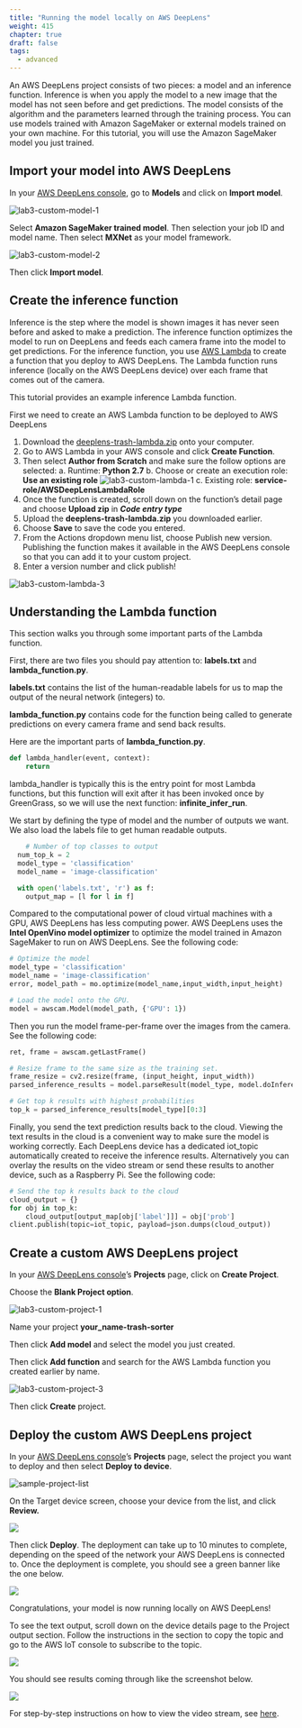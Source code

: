 ```yaml
---
title: "Running the model locally on AWS DeepLens"
weight: 415
chapter: true
draft: false
tags:
  - advanced
---
```

An AWS DeepLens project consists of two pieces: a model and an inference function. Inference is when you apply the model to a new image that the model has not seen before and get predictions. The model consists of the algorithm and the parameters learned through the training process. You can use models trained with Amazon SageMaker or external models trained on your own machine. For this tutorial, you will use the Amazon SageMaker model you just trained.

## Import your model into AWS DeepLens

In your [AWS DeepLens console](https://console.aws.amazon.com/deeplens), go to **Models** and click on **Import model**.

![lab3-custom-model-1](/images/500_deploy_a_custom_model/lab3-custom-model-1.png)


Select **Amazon SageMaker trained model**. Then selection your job ID and model name. Then select **MXNet** as your model framework.

![lab3-custom-model-2](/images/500_deploy_a_custom_model/lab3-custom-model-2.png)

Then click **Import model**.


## Create the inference function

Inference is the step where the model is shown images it has never seen before and asked to make a prediction. The inference function optimizes the model to run on DeepLens and feeds each camera frame into the model to get predictions. For the inference function, you use [AWS Lambda](http://aws.amazon.com/lambda) to create a function that you deploy to AWS DeepLens. The Lambda function runs inference (locally on the AWS DeepLens device) over each frame that comes out of the camera. 

This tutorial provides an example inference Lambda function. 

First we need to create an AWS Lambda function to be deployed to AWS DeepLens
1.	Download the [deeplens-trash-lambda.zip](/code/trash-sorter/deeplens-trash-lambda.zip) onto your computer.
2.	Go to AWS Lambda in your AWS console and click **Create Function**.
3.	Then select **Author from Scratch** and make sure the follow options are selected:
a.	Runtime: **Python 2.7**
b.	Choose or create an execution role: **Use an existing role**
![lab3-custom-lambda-1](/images/500_deploy_a_custom_model/lab3-custom-lambda-1.png)
c.	Existing role: **service-role/AWSDeepLensLambdaRole**
4.	Once the function is created, scroll down on the function’s detail page and choose **Upload zip** in ***Code entry type***
5.	Upload the **deeplens-trash-lambda.zip** you downloaded earlier.
6.	Choose **Save** to save the code you entered.
7.	From the Actions dropdown menu list, choose Publish new version. Publishing the function makes it available in the AWS DeepLens console so that you can add it to your custom project.
8.	Enter a version number and click publish!

![lab3-custom-lambda-3](/images/500_deploy_a_custom_model/lab3-custom-lambda-3.png)

## Understanding the Lambda function

This section walks you through some important parts of the Lambda function.

First, there are two files you should pay attention to: **labels.txt** and **lambda_function.py**.

**labels.txt** contains the list of the human-readable labels for us to map the output of the neural network (integers) to.

**lambda_function.py** contains code for the function being called to generate predictions on every camera frame and send back results.

Here are the important parts of **lambda_function.py**.

```python
def lambda_handler(event, context):
	return
```

lambda_handler is typically this is the entry point for most Lambda functions, but this function will exit after it has been invoked once by GreenGrass, so we will use the next function: **infinite_infer_run**.

We start by defining the type of model and the number of outputs we want. We also load the labels file to get human readable outputs.

```python
	# Number of top classes to output
  num_top_k = 2
  model_type = 'classification'
  model_name = 'image-classification'

  with open('labels.txt', 'r') as f:
    output_map = [l for l in f]
```

Compared to the computational power of cloud virtual machines with a GPU, AWS DeepLens has less computing power. AWS DeepLens uses the **Intel OpenVino model optimizer** to optimize the model trained in Amazon SageMaker to run on AWS DeepLens. See the following code:

```python
# Optimize the model
model_type = 'classification'
model_name = 'image-classification'
error, model_path = mo.optimize(model_name,input_width,input_height)

# Load the model onto the GPU.
model = awscam.Model(model_path, {'GPU': 1})
```

Then you run the model frame-per-frame over the images from the camera. See the following code:

```python
ret, frame = awscam.getLastFrame()

# Resize frame to the same size as the training set.
frame_resize = cv2.resize(frame, (input_height, input_width))
parsed_inference_results = model.parseResult(model_type, model.doInference(frame_resize))

# Get top k results with highest probabilities
top_k = parsed_inference_results[model_type][0:3]
```

Finally, you send the text prediction results back to the cloud. Viewing the text results in the cloud is a convenient way to make sure the model is working correctly. Each DeepLens device has a dedicated iot_topic automatically created to receive the inference results. Alternatively you can overlay the results on the video stream or send these results to another device, such as a Raspberry Pi. See the following code:

```python
# Send the top k results back to the cloud
cloud_output = {}
for obj in top_k:
    cloud_output[output_map[obj['label']]] = obj['prob']
client.publish(topic=iot_topic, payload=json.dumps(cloud_output))
```

## Create a custom AWS DeepLens project

In your [AWS DeepLens console](https://console.aws.amazon.com/deeplens/home?#)’s **Projects** page, click on **Create Project**.

Choose the **Blank Project option**.

![lab3-custom-project-1](/images/500_deploy_a_custom_model/lab3-custom-project-1.png)

Name your project **your_name-trash-sorter**

Then click **Add model** and select the model you just created.

Then click **Add function** and search for the AWS Lambda function you created earlier by name.

![lab3-custom-project-3](/images/500_deploy_a_custom_model/lab3-custom-project-3.png)

Then click **Create** project.

## Deploy the custom AWS DeepLens project

In your [AWS DeepLens console](https://console.aws.amazon.com/deeplens/home?#)’s **Projects** page, select the project you want to deploy and then select **Deploy to device**.

![sample-project-list](/images/500_deploy_a_custom_model/lab1-sample-projects-1.png)

On the Target device screen, choose your device from the list, and click **Review.**

![](/images/500_deploy_a_custom_model/lab1-sample-deploy-1.png)

Then click **Deploy**. The deployment can take up to 10 minutes to complete, depending on the speed of the network your AWS DeepLens is connected to. Once the deployment is complete, you should see a green banner like the one below.

![](/images/500_deploy_a_custom_model/lab1-sample-deploy-3.png)

Congratulations, your model is now running locally on AWS DeepLens! 

To see the text output, scroll down on the device details page to the Project output section. Follow the instructions in the section to copy the topic and go to the AWS IoT console to subscribe to the topic.

![](/images/500_deploy_a_custom_model/lab1-sample-deploy-4.png)

You should see results coming through like the screenshot below.

![](/images/500_deploy_a_custom_model/lab1-sample-deploy-5.png)

For step-by-step instructions on how to view the video stream, see [here](/200_beginner/220_viewing_prediction_output/).


